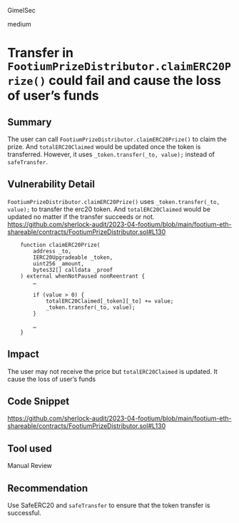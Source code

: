 GimelSec

medium

# Transfer in `FootiumPrizeDistributor.claimERC20Prize()` could fail and cause the loss of user’s funds

## Summary

The user can call `FootiumPrizeDistributor.claimERC20Prize()` to claim the prize. And `totalERC20Claimed` would be updated once the token is transferred.  However, it uses `_token.transfer(_to, value);` instead of `safeTransfer`.

## Vulnerability Detail


`FootiumPrizeDistributor.claimERC20Prize()` uses `_token.transfer(_to, value);` to transfer the erc20 token. And `totalERC20Claimed` would be updated no matter if the transfer succeeds or not.
https://github.com/sherlock-audit/2023-04-footium/blob/main/footium-eth-shareable/contracts/FootiumPrizeDistributor.sol#L130
```solidity
    function claimERC20Prize(
        address _to,
        IERC20Upgradeable _token,
        uint256 _amount,
        bytes32[] calldata _proof
    ) external whenNotPaused nonReentrant {
        …

        if (value > 0) {
            totalERC20Claimed[_token][_to] += value;
            _token.transfer(_to, value);
        }

        …
    }
```


## Impact

The user may not receive the price but `totalERC20Claimed` is updated. It cause the loss of user’s funds

## Code Snippet

https://github.com/sherlock-audit/2023-04-footium/blob/main/footium-eth-shareable/contracts/FootiumPrizeDistributor.sol#L130


## Tool used

Manual Review

## Recommendation

Use SafeERC20 and `safeTransfer` to ensure that the token transfer is successful.

